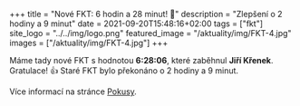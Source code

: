 +++
title = "Nové FKT: 6 hodin a 28 minut! 🎉"
description = "Zlepšení o 2 hodiny a 9 minut"
date = 2021-09-20T15:48:16+02:00
tags = ["fkt"]
site_logo = "../../img/logo.png"
featured_image = "/aktuality/img/FKT-4.jpg"
images = ["/aktuality/img/FKT-4.jpg"]
+++

Máme tady nové FKT s hodnotou **6:28:06**, které zaběhnul **Jiří
Křenek**. Gratulace! 👍 Staré FKT bylo překonáno o 2 hodiny a 9 minut.

Více informací na stránce [Pokusy](/pokusy).
